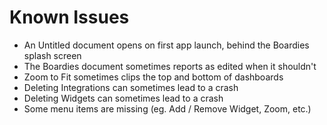 # Known Issues

*   An Untitled document opens on first app launch, behind the Boardies splash screen
*   The Boardies document sometimes reports as edited when it shouldn't
*   Zoom to Fit sometimes clips the top and bottom of dashboards
*   Deleting Integrations can sometimes lead to a crash
*   Deleting Widgets can sometimes lead to a crash
*   Some menu items are missing (eg. Add / Remove Widget, Zoom, etc.)
